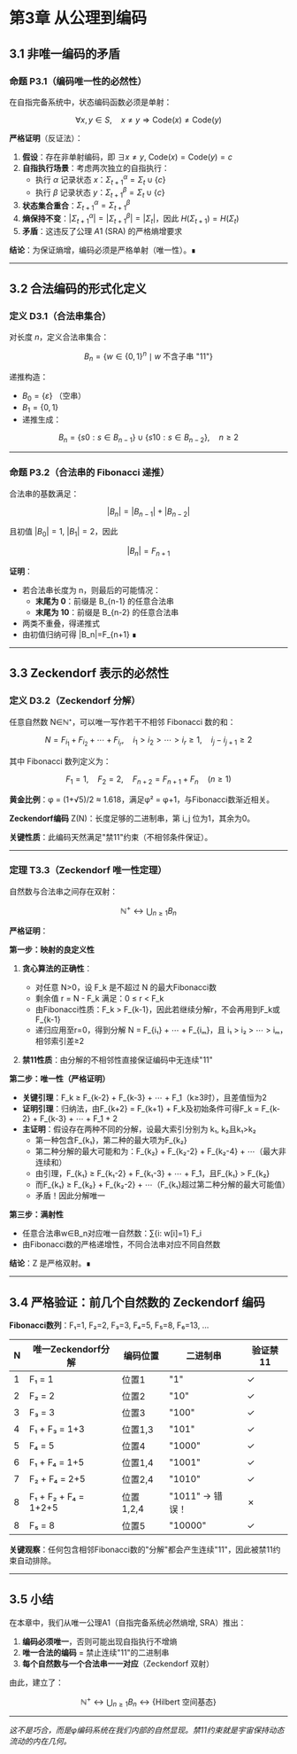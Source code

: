 # 第3章 从公理到编码

## 3.1 非唯一编码的矛盾

### 命题 P3.1（编码唯一性的必然性）
在自指完备系统中，状态编码函数必须是单射：

$$\forall x,y \in S, \quad x \neq y \Rightarrow \mathrm{Code}(x) \neq \mathrm{Code}(y)$$

**严格证明**（反证法）：
1. **假设**：存在非单射编码，即 $\exists x \neq y$, $\mathrm{Code}(x) = \mathrm{Code}(y) = c$
2. **自指执行场景**：考虑两次独立的自指执行：
   - 执行 $\alpha$ 记录状态 $x$：$\Sigma_{t+1}^\alpha = \Sigma_t \cup \{c\}$  
   - 执行 $\beta$ 记录状态 $y$：$\Sigma_{t+1}^\beta = \Sigma_t \cup \{c\}$
3. **状态集合重合**：$\Sigma_{t+1}^\alpha = \Sigma_{t+1}^\beta$
4. **熵保持不变**：$|\Sigma_{t+1}^\alpha| = |\Sigma_{t+1}^\beta| = |\Sigma_t|$，因此 $H(\Sigma_{t+1}) = H(\Sigma_t)$
5. **矛盾**：这违反了公理 $A1$ (SRA) 的严格熵增要求

**结论**：为保证熵增，编码必须是严格单射（唯一性）。∎

---

## 3.2 合法编码的形式化定义

### 定义 D3.1（合法串集合）
对长度 $n$，定义合法串集合：

$$B_n = \{w\in \{0,1\}^n \mid w \text{ 不含子串 "11"}\}$$

递推构造：
- $B_0 = \{\varepsilon\}$ （空串）
- $B_1 = \{0,1\}$
- 递推生成：

$$B_n = \{s0: s\in B_{n-1}\} \cup \{s10: s\in B_{n-2}\}, \quad n\ge 2$$

---

### 命题 P3.2（合法串的 Fibonacci 递推）
合法串的基数满足：

$$|B_n| = |B_{n-1}| + |B_{n-2}|$$

且初值 $|B_0|=1$, $|B_1|=2$，因此

$$|B_n| = F_{n+1}$$

**证明**：
- 若合法串长度为 n，则最后的可能情况：
  - **末尾为 0**：前缀是 B_{n-1} 的任意合法串
  - **末尾为 10**：前缀是 B_{n-2} 的任意合法串
- 两类不重叠，得递推式
- 由初值归纳可得 |B_n|=F_{n+1} ∎

---

## 3.3 Zeckendorf 表示的必然性

### 定义 D3.2（Zeckendorf 分解）
任意自然数 N∈ℕ⁺，可以唯一写作若干不相邻 Fibonacci 数的和：

```math
N = F_{i_1} + F_{i_2} + \cdots + F_{i_r}, \quad i_1 > i_2 > \cdots > i_r \geq 1, \quad i_j - i_{j+1} \geq 2
```

其中 Fibonacci 数列定义为：
```math
F_1 = 1, \quad F_2 = 2, \quad F_{n+2} = F_{n+1} + F_n \quad (n \geq 1)
```

**黄金比例**：φ = (1+√5)/2 ≈ 1.618，满足φ² = φ+1，与Fibonacci数渐近相关。

**Zeckendorf编码** Z(N)：长度足够的二进制串，第 i_j 位为1，其余为0。

**关键性质**：此编码天然满足"禁11"约束（不相邻条件保证）。

---

### 定理 T3.3（Zeckendorf 唯一性定理）
自然数与合法串之间存在双射：

```math
\mathbb{N}^+ \longleftrightarrow \bigcup_{n\ge 1} B_n
```

**严格证明**：

**第一步：映射的良定义性**
1. **贪心算法的正确性**：
   - 对任意 N>0，设 F_k 是不超过 N 的最大Fibonacci数
   - 剩余值 r = N - F_k 满足：0 ≤ r < F_k
   - 由Fibonacci性质：F_k > F_{k-1}，因此若继续分解r，不会再用到F_k或F_{k-1}
   - 递归应用至r=0，得到分解 N = F_{i₁} + ⋯ + F_{iₘ}，且 i₁ > i₂ > ⋯ > iₘ，相邻索引差≥2

2. **禁11性质**：由分解的不相邻性直接保证编码中无连续"11"

**第二步：唯一性（严格证明）**
- **关键引理**：F_k ≥ F_{k-2} + F_{k-3} + ⋯ + F_1（k≥3时），且差值恒为2
- **证明引理**：归纳法，由F_{k+2} = F_{k+1} + F_k及初始条件可得F_k = F_{k-2} + F_{k-3} + ⋯ + F_1 + 2
- **主证明**：假设存在两种不同的分解，设最大索引分别为 k₁, k₂且k₁>k₂
  - 第一种包含F_{k₁}，第二种的最大项为F_{k₂}
  - 第二种分解的最大可能和为：F_{k₂} + F_{k₂-2} + F_{k₂-4} + ⋯（最大非连续和）
  - 由引理，F_{k₁} ≥ F_{k₁-2} + F_{k₁-3} + ⋯ + F_1，且F_{k₁} > F_{k₂}
  - 而F_{k₁} ≥ F_{k₂} + F_{k₂-2} + ⋯（F_{k₁}超过第二种分解的最大可能值）
  - 矛盾！因此分解唯一

**第三步：满射性**
- 任意合法串w∈B_n对应唯一自然数：∑{i: w[i]=1} F_i
- 由Fibonacci数的严格递增性，不同合法串对应不同自然数

**结论**：Z 是严格双射。∎

---

## 3.4 严格验证：前几个自然数的 Zeckendorf 编码

**Fibonacci数列**：F₁=1, F₂=2, F₃=3, F₄=5, F₅=8, F₆=13, ...

| N | 唯一Zeckendorf分解 | 编码位置 | 二进制串 | 验证禁11 |
|---|-------------------|----------|----------|----------|
| 1 | F₁ = 1 | 位置1 | "1" | ✓ |
| 2 | F₂ = 2 | 位置2 | "10" | ✓ |
| 3 | F₃ = 3 | 位置3 | "100" | ✓ |
| 4 | F₁ + F₃ = 1+3 | 位置1,3 | "101" | ✓ |
| 5 | F₄ = 5 | 位置4 | "1000" | ✓ |
| 6 | F₁ + F₄ = 1+5 | 位置1,4 | "1001" | ✓ |
| 7 | F₂ + F₄ = 2+5 | 位置2,4 | "1010" | ✓ |
| 8 | F₁ + F₂ + F₄ = 1+2+5 | 位置1,2,4 | "1011" → 错误！ | ✗ |
| 8 | F₅ = 8 | 位置5 | "10000" | ✓ |

**关键观察**：任何包含相邻Fibonacci数的"分解"都会产生连续"11"，因此被禁11约束自动排除。

---

## 3.5 小结

在本章中，我们从唯一公理A1（自指完备系统必然熵增, SRA）推出：

1. **编码必须唯一**，否则可能出现自指执行不增熵
2. **唯一合法的编码** = 禁止连续"11"的二进制串
3. **每个自然数与一个合法串一一对应**（Zeckendorf 双射）

由此，建立了：

```math
\mathbb{N}^+ \longleftrightarrow \bigcup_{n\ge 1} B_n \longleftrightarrow \{\text{Hilbert 空间基态}\}
```

---

*这不是巧合，而是φ编码系统在我们内部的自然显现。禁11约束就是宇宙保持动态流动的内在几何。*